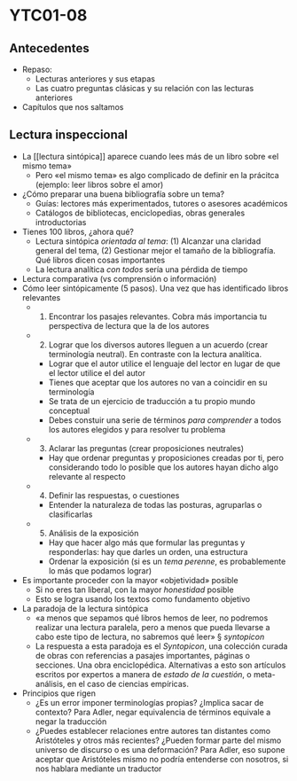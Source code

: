 # YTC01-08

## Antecedentes

- Repaso:
    - Lecturas anteriores y sus etapas
    - Las cuatro preguntas clásicas y su relación con las lecturas anteriores
- Capítulos que nos saltamos

## Lectura inspeccional

- La [[lectura sintópica]] aparece cuando lees más de un libro sobre «el mismo tema»
    - Pero «el mismo tema» es algo complicado de definir en la prácitca (ejemplo: leer libros sobre el amor)
- ¿Cómo preparar una buena bibliografía sobre un tema?
    - Guías: lectores más experimentados, tutores o asesores académicos
    - Catálogos de bibliotecas, enciclopedias, obras generales introductorias
- Tienes 100 libros, ¿ahora qué?
    - Lectura sintópica *orientada al tema*: (1) Alcanzar una claridad general del tema, (2) Gestionar mejor el tamaño de la bibliografía. Qué libros dicen cosas importantes
    - La lectura analítica *con todos* sería una pérdida de tiempo
- Lectura comparativa (vs comprensión o información)
- Cómo leer sintópicamente (5 pasos). Una vez que has identificado libros relevantes
    - 1. Encontrar los pasajes relevantes. Cobra más importancia tu perspectiva de lectura que la de los autores
    - 2. Lograr que los diversos autores lleguen a un acuerdo (crear terminología neutral). En contraste con la lectura analítica.
        - Lograr que el autor utilice el lenguaje del lector en lugar de que el lector utilice el del autor
        - Tienes que aceptar que los autores no van a coincidir en su terminología
        - Se trata de un ejercicio de traducción a tu propio mundo conceptual
        - Debes constuir una serie de términos *para comprender* a todos los autores elegidos y para resolver tu problema
    - 3. Aclarar las preguntas (crear proposiciones neutrales)
        - Hay que ordenar preguntas y proposiciones creadas por ti, pero considerando todo lo posible que los autores hayan dicho algo relevante al respecto
    - 4. Definir las respuestas, o cuestiones
        - Entender la naturaleza de todas las posturas, agruparlas o clasificarlas
    - 5. Análisis de la exposición
        - Hay que hacer algo más que formular las preguntas y responderlas: hay que darles un orden, una estructura
        - Ordenar la exposición (si es un *tema perenne*, es probablemente lo más que podamos lograr)
- Es importante proceder con la mayor «objetividad» posible
    - Si no eres tan liberal, con la mayor *honestidad* posible
    - Esto se logra usando los textos como fundamento objetivo
- La paradoja de la lectura sintópica
    - «a menos que sepamos qué libros hemos de leer, no podremos realizar una lectura paralela, pero a menos que pueda llevarse a cabo este tipo de lectura, no sabremos qué leer» § *syntopicon*
    - La respuesta a esta paradoja es el *Syntopicon*, una colección curada de obras con referencias a pasajes importantes, páginas o secciones. Una obra enciclopédica. Alternativas a esto son artículos escritos por expertos a manera de *estado de la cuestión*, o meta-análisis, en el caso de ciencias empíricas.
- Principios que rigen 
    - ¿Es un error imponer terminologías propias? ¿Implica sacar de contexto? Para Adler, negar equivalencia de términos equivale a negar la traducción
    - ¿Puedes establecer relaciones entre autores tan distantes como Aristóteles y otros más recientes? ¿Pueden formar parte del mismo universo de discurso o es una deformación? Para Adler, eso supone aceptar que Aristóteles mismo no podría entenderse con nosotros, si nos hablara mediante un traductor

